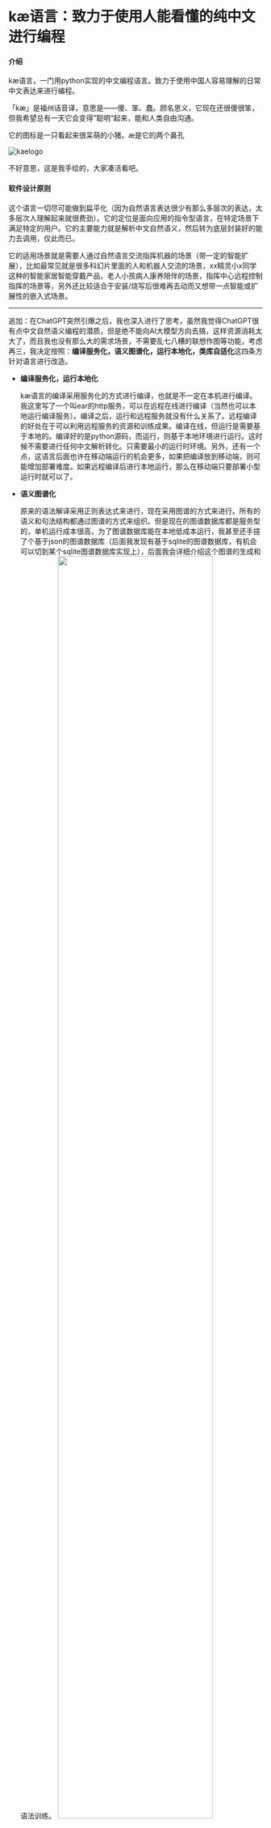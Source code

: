 # kæ语言：致力于使用人能看懂的纯中文进行编程

#### 介绍

kæ语言，一门用python实现的中文编程语言。致力于使用中国人容易理解的日常中文表达来进行编程。

「kæ」是福州话音译，意思是——傻、笨、蠢。顾名思义，它现在还很傻很笨，但我希望总有一天它会变得”聪明“起来，能和人类自由沟通。

它的图标是一只看起来很呆萌的小猪。æ是它的两个鼻孔

![kaelogo](https://images.gitee.com/uploads/images/2021/1222/094720_99655753_4988273.jpeg "kaelogo.jpg")

不好意思，这是我手绘的，大家凑活看吧。

#### 软件设计原则

这个语言一切尽可能做到扁平化（因为自然语言表达很少有那么多层次的表达，太多层次人理解起来就很费劲）。它的定位是面向应用的指令型语言，在特定场景下满足特定的用户。它的主要能力就是解析中文自然语义，然后转为底层封装好的能力去调用，仅此而已。

它的适用场景就是需要人通过自然语言交流指挥机器的场景（带一定的智能扩展），比如最常见就是很多科幻片里面的人和机器人交流的场景，xx精灵小x同学这种的智能家居智能穿戴产品，老人小孩病人康养陪伴的场景，指挥中心远程控制指挥的场景等，另外还比较适合于安装/烧写后很难再去动而又想带一点智能或扩展性的嵌入式场景。

----

追加：在ChatGPT突然引爆之后，我也深入进行了思考，虽然我觉得ChatGPT很有点中文自然语义编程的潜质，但是绝不能向AI大模型方向去搞，这样资源消耗太大了，而且我也没有那么大的需求场景，不需要乱七八糟的联想作图等功能，考虑再三，我决定按照：**编译服务化，语义图谱化，运行本地化，类库自适化**这四条方针对语言进行改造。

- **编译服务化，运行本地化**

  kæ语言的编译采用服务化的方式进行编译，也就是不一定在本机进行编译。我这里写了一个叫ear的http服务，可以在远程在线进行编译（当然也可以本地运行编译服务）。编译之后，运行和远程服务就没有什么关系了。远程编译的好处在于可以利用远程服务的资源和训练成果。编译在线，但运行是需要基于本地的。编译好的是python源码，而运行，则基于本地环境进行运行。这时候不需要进行任何中文解析转化。只需要最小的运行时环境。另外，还有一个点，这语言后面也许在移动端运行的机会更多，如果把编译放到移动端，则可能增加部署难度。如果远程编译后进行本地运行，那么在移动端只要部署小型运行时就可以了。

- **语义图谱化**

  原来的语法解译采用正则表达式来进行，现在采用图谱的方式来进行。所有的语义和句法结构都通过图谱的方式来组织。但是现在的图谱数据库都是服务型的，单机运行成本很高，为了图谱数据库能在本地低成本运行，我甚至还手搓了个基于json的图谱数据库（后面我发现有基于sqlite的图谱数据库，有机会可以切到某个sqlite图谱数据库实现上），后面我会详细介绍这个图谱的生成和语法训练。
  <img src=https://foruda.gitee.com/images/1685003492197490202/abd7a3e8_4988273.png width=80%>

- **类库自适化**

  语义的图谱化就是为了能训练，也就是最大程度把语法和实现的能力放开，现在的训练做到了通过交互式命令构建图谱，也可以通过word文档做批注能进行自动构建图谱！而今后的目标是通过解析在线apidoc能自动生成能力库，自动扩展语言能力...当然我知道这很难。
  
#### 软件架构

这个语言的实现架构非常简单粗暴：解析中文语法，然后翻译成实现语言(python)的语句并执行。

—— 致敬那个用转C语言写编程语言的五年级小盆友

当然，我们要做的远不是这一句话能涵盖的。

#### 软件安装和运行

##### 安装

软件安装需要


1. 安装python3
1. pip3 install -r requirements.txt 
1. python3 setup.py build install
2. 没有了


##### 工程创建

我们有“工程”的概念，在工程下组织资源，然后才能正常编译和运行。使用以下命令可以把当前路径作为一个工程路径。

```
doo apphere
```

命令**不会**新建目录。会把当前目录作为工程目录。工厂目录下会多一个kappcnf.yml的文件，该文件就是这个工程项目的配置文件。可以通过配置该文件来达到一些目的，比如挂接本地目录，指定远程服务器地址等。

##### 编译

```kae```命令可以做“编译”+"执行"的动作。如果只想看看编译结果，可以使用```kac```命令。

```
kac 在文件磁颐国输目省日志单元文本间里输出：“你好”。
```

它只输出编译结果，不进行执行。

另外，还有一种方法可以使用web的方式进行同样的编译预览操作。运行：

```
python -m kae.face
```

会弹出浏览器界面，你可以在界面上输入并展示编译后的结果。

<img src=https://foruda.gitee.com/images/1685002006883230356/9b49b828_4988273.png width=80%>

在线式编译可以验证编译成果是否正确（放心并不会运行）。

##### 运行

在工程目录下，创建.ae文件，在里面编写源码，保存后，退出。然后再工厂目录下执行：

```
kae xx.ae
```

程序自动开启编译服务（如果需要远程编译，可以在工程配置kappcnf.yml里添加编译服务器地址来进行远程编译）。编译成功后，在本地目录下的.bin子目录中会保存一个.af的文件。这就是编译后的python源码（如果可以，也可以用其他语言编写）。那么下次执行时，只要ae源文件不做改变，就不会再次编译该文件而是直接运行。

windows下可以执行源码中的regwin.bat脚本，会在注册表中注册双击运行命令。之后可以双击直接运行.ae文件。

#### 语法说明

##### 语句

虽然我很喜欢python的强制缩进，但是对于中文，似乎对缩进没有非常严格的要求，甚至对于段落也没有非常严格的要求。所以，你可以把一段话一行表达完，也可以分行，只要跟中文一样，使用“。”来表示一个语句的结束就可以。比如：

```
定义一个空列表名为“一行”。在《一行》中插入：3、“X”、7、“=”、3与7求积、制表符、制表符、“！”。将列表《一行》拼接。打印：《一行拼接后》的值。
```

和

```
定义一个空列表名为“一行”。
在《一行》中插入：3、“X”、7、“=”、3与7求积、制表符、制表符、“！”。

将列表《一行》拼接。打印：《一行拼接后》的值。
```

是一样的（甚至中间有空行也没关系）。“段落”在这里没有太强的语义约束。你按论文标准写还是按诗标准写代码都是可以的。但是符号——逗号、句号、顿号、冒号、引号和书名号都有较强的含义。

但是针对编程语言来说，很多自然中的语言是没有意义无法转化为计算机指令的，比如：“坚持以人为本，树立和落实科学发展观，以高度的责任感和使命感，不断提高XX工作的现代化水平”。计算机能处理的一般都是简单的动作，比如：将客厅空调打开。一般来说这种语句都有一个动作和一个处理对象（有的单纯只是动作而省略了对象，但很少）。所以我们需要给我们能操作的语句限定一些大条件：

1. 一个句子以“。”、“！”或者“？”结尾。
1. 一句话可以用“，”分割成几个短句，每个短句是**一个动作**。
1. 每个短句都必须有一个谓语（动词），可以没有主语也可以没有宾语，但最好有宾语来指定谓语操作的对象。
1. 一个句子中的多个短句使用同一个操作对象，也就是后面短句的其/它/他/她和前面的操作对象是同一个对象。
1. 句子中的引号和书名号中的内容都是不可拆分的，也就是一个专有名词或者短句。

另外，我考虑过用类似论文或者预案之类的格式来进行编程。现在技术上也能做到，但是应用的场景不同，对要解析的源码格式的需求也会有所不同。我想后面让大家可以自由定制自己的语言格式。也就是说你可以通过训练定制自己的编程语言格式，无论你想用txt文本还是word，无论你想用写论文的方式还是想用写预案的方式，还是你想用写说明书的方式，或者你想用写诗的方式。都可以最终编译和运行。

另外中文语法同一个意思会有很多的表达，我也给每种指令做了很多处理，以适应不同的中文表达。具体接受的表达下面会有详细的说明。

###### 关于注释

kæ现支持单句注释。只要在想注释的句子前加“说明：”或者“声明：”或者“【注】”就行，那么就可以不执行当前句。比如：

```
说明：下面是一个改变图像大小的例子。
打开在当前目录的图像文件“lena.png”。将图片《lena.png》大小改为横：200，竖：100。【注】展示图像《lena.png》。
声明：例子结束。
```

##### 你、我、他/她/它 （部分实现）

既然这个语言使用场景设计成人机交互场景，就必然会涉及以下的指令：

```
打开XXXX给我看看。
给我接通XXXX的电话。
我要听XXXXX。
你把温度调低一点。
请你把音量提高一些。
```

诸如此类。虽然“给我”这样的词从语义上非常鸡肋，但是口语话就是会这么说，所以从解析角度就应该去支持。

另外，现在这段语句现在看起来相当蛋疼。


```
访问在磁颐国工根省测试数据市第一夫人室png间的图像文件“第一夫人”。将图片《第一夫人》大小改为横200像素，竖100像素。
将图片《第一夫人》改为二值图模式。展示图像《第一夫人》。将图片《第一夫人》另存为：磁颐国输目省图像市第一夫人室jpg间。
```

要是能把变量名称用“它”或者“其”来替代，语句就会简化很多：

```
访问在磁颐国工根省测试数据市第一夫人室png间的图像文件“第一夫人”。将其大小改为横200像素，竖100像素。
将它改为二值图模式。展示它。最后把它另存为：磁颐国输目省图像市第一夫人室jpg间。
```

所以，我们需要定义指代对象。以便形成“上下文”并明确很多语义。我们就暂定：


- “我”用来表示正在交互的人。
- “你”用来表示正在交互的机器。
- “它/他/她/其”用来表示上一次存取的对象。


----

现在已经支持：

```
老子要你立马在终端打印： “你好，世界2”。请你用语音说出： “你好，世界”。
```

不仅支持了"我"和"你"，还支持了“老子”。因为我不确定机器的对面是不是李云龙。

##### 输出

###### 控制台打印

控制台打印是最简单的功能，也是个惯例了，凡是个编程语义就有一个打印Helloworld，即使它其他什么也干不了，它也算是一门编程语言了。如果它不能打印Helloworld，就算它能吃3碗干饭，可它还算什么编程语言呢？

我们的hello world是这样的：

```
在控制台打印： “你好，世界”。
```

结果是：

你好，世界

好了，已经能打印helloworld了，我们已经开山立派建立了一门编程语言，我们的任务完成了，我们的教程结束了！下班了！大家晚安，拜拜！~~

开玩笑的，别当真。下面继续。

我们说了，表达是多样的，终端输出还可以这样写：

```
在控制台打印：“你好世界”。
于控制台打印：“你好世界”。
使用控制台打印：“你好世界”。
终端说：“你好世界”。
打印：“你好世界”。
用终端输出：“你好世界”。
```

那个：（中文冒号，英文冒号都可以）是必须有的，主要是为了和普通的“说”格式统一。后面中文的引号“”表示这是一个字符串。注意，是中文双引号，不支持单引号，不支持英文双引号，就这么牛逼！

如果要打印多个值，可以把所有的值都放到后面，用顿号（、）隔开。

```
在控制台打印：“你好”、“世界”、“！”。
```

“控制台”也可以换成“终端”，效果是一样的。

###### 语音输出

除了控制台，也支持语音输出（需要安装pyttsx3）。要让程序说一段文字，就像这样：

```
语音说：“你好，世界！”
```

语法和控制台打印一样，只是把“终端|控制台”换成“语音”罢了。

举一个复杂的例子，语音输出乘法口诀表的代码如下：

```
【注】打印九九乘法表
语音说：“九九乘法表”。
定义一个循环子叫“行”，值为列表：1到9。定义一个循环子叫“列”，值为列表：1到9。
启动循环《行》，执行如下动作：
1）有一个空列表叫做“乘法表一行”。
2）在《乘法表一行》中插入：《行》当前值、“ ”。【注】如果开始是一个数字，语音以为它是序号，不会读
2）启动循环《列》，执行如下动作：
2.1）定义一个叫“乘积”的整数，值为《行》当前值 乘以 《列》当前值。
2.2）在《乘法表一行》中插入：《列》当前值、“ ”、《行》当前值、“，”。
2.2）判断：如果《乘积》的值比10小，就在《乘法表一行》中插入：“德”，否则在《乘法表一行》中插入：“ ”。
2.2）在《乘法表一行》中插入：《乘积》的值、“，，”。
3）将列表《乘法表一行》进行拼接。
4）语音说：《乘法表一行拼接后》的值。
打印：“结束”。
```
感兴趣的童鞋可以试试。

##### 变量

定义一个变量的语法灵感来自一段歌词：

```
村里有个姑娘叫小芳，长得好看又善良，一双美丽的大眼睛，辫子粗又长。
```

其实这一段很好得解释了怎么定义一个变量及变量属性定义（甚至还包含了属性定义和初始化）。定义变量可以使用以下语句定义：

```
有一个名为“出版年份”的整数，值为2008。
定义一个字符串叫“字典”，值为“新华字典”
```

也可以这样定义：

```
[新建|创建|定义|有]一个[整数|浮点数|字符串|数组][称作|称为|名为|叫]“变量名”，[值|初始化]为XXXX
[新建|创建|定义|有]一个[称作|称为|名为|叫]“变量名”的[整数|浮点数|字符串|数组]，[值|初始化]为XXXX
```

变量名要用中文引号“”括住，突出一下。

定义了变量，下面要使用时，用这样的语句来调用：

```
用控制台打印：《出版年份》的值。
打印：“《”、《字典》的值、“》：”、《出版年份》的值、“版”。
```

使用变量要使用书名号（《》）把变量括起来，我本来是想用点复杂的标记（比如下划线波浪线之类），但是……输入太麻烦了。还要注意的是：要取变量的值，要跟“的值”两个字，预留着给对象的属性来使用的空间。

##### 重命名

现在在对对象做操作时，如果产生新对象，会对新对象做一个自动重命名（一般会叫XX后）。比如：


```
将图像《第一夫人》进行左右翻转。展示图像《第一夫人翻转后》。
```

这种自动的重命名给人非常怪异的感觉，而且在很多时候，你不一定知道某个动作后产生的数据究竟叫什么。所以，需要有一个重命名机制，让你自己控制新产生的数据叫什么。


```
将《第一夫人》向左进行90度旋转，并将其重命名为第一夫人左转。
将《第一夫人》向右进行90度旋转。并将其重命名为第一夫人右旋。
将《第一夫人》向右进行180度旋转。并将其重命名为第一夫人倒立。
在图板上按照一排2张并排展示图片《第一夫人》、《第一夫人左转》、《第一夫人右旋》、《第一夫人倒立》。
```

“重命名”也可以用“重定义|重新定义|重新命名”来替换。


##### 判断

判断使用如下语法：

```
判断：[如果|如|若|如若|若是]条件1，[则|就|那么]动作1，[如果|如|若|如若|若是]条件2，[则|就|那么]动作2，... [否则|不然|不然就]else动作
```

举个栗子：

```
判断：如果《出版年份》的值比2005小，就打印：“老字典”，若《出版年份》的值比2010大，就打印：“新字典”，否则打印：“不新不旧版”。
```

开头的 判断： 必须写。如果... 就，这个就类似 if ... elif ...，可以不停重复。最后的否则，就是else。

###### 用问句做判断

上面的判断语句并不符合日常交流习惯。日常交流里的判断选择一般是这样的：


```
你冷吗？冷就再穿一件。
冷吗？要是冷就调节空调温度，把《空调1》的温度设置为28度。
冷吗？要是觉得冷就调节空调温度，把《空调1》的温度设置为28度。
冷吗？要是冷，就调节空调温度，把《空调1》的温度设置为28度。
```

这种表达其实就是一种True or False的选择，现已支持。


###### 另一个例子（未实现）


```
李云龙：你教会了一个班，我让你当班长；你教会了一个排， 我就让你当排长。 士兵甲：那我要教会一个连呢？ 李云龙：那你就领两块银元，趁早给我滚蛋！我最烦放空炮的兵！
```

这个我试着实现一下，并且试着把函数加上。


##### 循环

循环需要先定义一个循环子，然后基于这个循环子去循环。

比如这样可以定义一个循环子：

```
定义一个循环子叫“一星期”，值为列表：1到7。
```
然后基于这个循环子开启/执行这个循环：
```
启动循环《一星期》，运行打印：“星期”、《一星期》当前值。
```
循环结果如下：
```
星期 1
星期 2
星期 3
星期 4
星期 5
星期 6
星期 7
```
当然，这仅仅是一个最简单的循环，对于复杂循环，可能需要多行或者多语句的处理，有可能还会有多层嵌套。碰到多层嵌套的时候，语句会变得相当复杂。如何处理多层嵌套，又能让中文代码简单易懂？这个问题我想了好几天。最后在敲文档的时候有了灵感。

在word里面，经常会敲：

```
1. xxxx
2. XXXX
2.1 xxxxx
2.1.1 xxxxx
3. xxxx
```

这样的章节结构。当然，标号又有一大堆不同形式，比如(1)，[1]，1），第1章，一、这样的形式。这种形式可以嵌套，而且层级结构非常清晰。我原来想说设计成不同的
层级不同的标号形式，后面感觉太复杂了，所以仅仅采用了1）,1.1）这样的标号来进行层级定义。一个复杂的嵌套循环可以写成这样：

```
【注】打印九九乘法表
定义一个循环子叫“行”，值为列表：1到9。定义一个循环子叫“列”，值为列表：1到9。
启动循环《列》，执行如下动作：
1）定义一个空列表名为“乘法表一行”。
2）启动循环《行》，执行如下动作：
2.1）在《乘法表一行》中插入：《行》当前值、“X”、《列》当前值、“=”、《行》当前值乘《列》当前值、制表符。
3）将列表《乘法表一行》进行拼接。
4）打印：《乘法表一行拼接后》的值。
```
需要注意的是：要开启一个新的代码段，需要在开启的一行的最后要这么写：

```
[如下|以下][动作|操作]：
```

很像python的:号。在标号里定义层级，和缩进很像。这很有python缩进的感觉。

后来我意识到：用标号，如果没有IDE的支持，很容易陷入“标号更改地狱”，也就是说，一旦调整结构，标号数字调整会非常痛苦。所以，我决定像markdown一样，让标号的数字不重要，只有标号分割的级别（.）是重要的，也就是说，先写2，再写1，还是全写1，都是没有问题的。

最后看下乘法表的输出结果：

```
1X1=1   2X1=2   3X1=3   4X1=4   5X1=5   6X1=6   7X1=7   8X1=8   9X1=9
1X2=2   2X2=4   3X2=6   4X2=8   5X2=10  6X2=12  7X2=14  8X2=16  9X2=18
1X3=3   2X3=6   3X3=9   4X3=12  5X3=15  6X3=18  7X3=21  8X3=24  9X3=27
1X4=4   2X4=8   3X4=12  4X4=16  5X4=20  6X4=24  7X4=28  8X4=32  9X4=36
1X5=5   2X5=10  3X5=15  4X5=20  5X5=25  6X5=30  7X5=35  8X5=40  9X5=45
1X6=6   2X6=12  3X6=18  4X6=24  5X6=30  6X6=36  7X6=42  8X6=48  9X6=54
1X7=7   2X7=14  3X7=21  4X7=28  5X7=35  6X7=42  7X7=49  8X7=56  9X7=63
1X8=8   2X8=16  3X8=24  4X8=32  5X8=40  6X8=48  7X8=56  8X8=64  9X8=72
1X9=9   2X9=18  3X9=27  4X9=36  5X9=45  6X9=54  7X9=63  8X9=72  9X9=81
```

完美！

###### 直到……时为止的循环

上面是普通的for循环，一般语言里面还会有while循环，现在同样支持。下面是一个简单的例子：

```
有一个名为“循环数”的整数，值为1。
对《循环数》执行自增，直到《循环数》的值等于100时为止。
打印：《循环数》的值。
```

语法很简单，就是`……（循环里要做的事），直到……（循环终止条件）时为止`。

###### 递归

现在甚至支持了递归。为了实验递归，我做了一个快速排序的例子(功能单元/快速排序法.ae)：

```
监听对象“序列”。
选择《序列》中第1个元素作为基准数。
抽取《序列》中小于《基准数》的值的元素组成“左区数组”。
抽取《序列》中等于《基准数》的值的元素组成“中区数组”。
抽取《序列》中大于《基准数》的值的元素组成“右区数组”。
清空《序列》。在《序列》中插入：《左区数组》的值、《中区数组》的值、《右区数组》的值。
判断：如果《左区数组》的长度大于1，则对《左区数组》执行快速排序法。
判断：如果《右区数组》的长度大于1，则对《右区数组》执行快速排序法。
```

这里`对《左区数组》执行快速排序法`和功能单元的名字相同，于是就形成了递归。总的调用如下：

```
有一个空列表叫做“序列1”。在《序列1》中插入：11、15、3、26、7、12、33、9。
怎样快速排序呢？由《快速排序法》来说明。
对《序列1》执行快速排序。将《序列1》进行一维化，并将其重命名为续后1。打印：《续后1》的值
```

最终也能得到正确的结果。

```
[11, 15, 3, 26, 7, 12, 33, 9]
[3, 7, 9, 11, 12, 15, 26, 33]
```

虽然我不是用数据交换这样的方式而是用抽取数据形成新数组的方式，但原理还是分区分治法。这种做法可能有人会诟病效率问题或者一定要求按照数据交换的方式来做，会说这样不涉及底层能力的不是编程语言。但是，你看，Python底层也会调用c库，不妨碍它作为编程语言而存在。永远记住：

> 正常情况下，我们不建议把功能单元写得非常复杂，建议把该底层的事情让底层语言或库去做，而我们只要管上层组织调用就行了。

##### 列表

可以定义一个空列表，往里面追加内容，然后拼接起来，输出拼接结果：
```
定义一个空列表名为“一行”。在《一行》中插入：3、“X”、7、“=”、3与7求积、制表符、制表符、“！”。将列表《一行》拼接。打印：《一行拼接后》的值。
```
输出：
```
3X7=21          ！
```
现在可以支持排序和倒排了：
```
定义一个空列表名为“另一行”。
在《另一行》中插入：3、7、12、33、9。
将列表《另一行》进行排序。
打印：《另一行》的值。
将列表《另一行》从大到小进行排序。
打印：《另一行》的值。
```
输出
```
[3, 7, 9, 12, 33]

[33, 12, 9, 7, 3]
```
##### 路径和url表达

```
从“d:/test/point.yml”加载yaml文件“多边形点集”。
将图片《图像1》另存为：“d:/output/图像数据输出/图像1.jpg”。
```

这样路径表达很让我很蛋疼：如果是按其他语言一样，用操作系统路径来表示路径，跟中文编程整体感觉格格不入，非常违和；且后续如果要接语音，用真实路径表达起路径来，令我想起我国防部发言人在发布会上一个字母一个字母念网友网名的尴尬。另外，不单纯文件路径，共享文件夹、网络URL也是一种路径，表达起来同样很尴尬。需要有一种表达方式能方便中文表达路径，又能方便语言访问。

有没有不违和地表示路径的方法呢？有！其实我们在编程的时候，太依赖操作系统了，文件路径难道就必须用操作系统的文件路径吗？我是GIS专业的，GIS给了我灵感，我做着地名地址解析，突然灵机一动——为什么不能用地名地址来表示路径（包括本地文件路径，共享文件夹和网络URL）呢？一个路径，我们用工具将其转为中文地址表达不就行了？比如d:/数据/几何数据/点数据.yml，可以转换成XX国XX省XX市XX区XX路XX号，这样就能非常亲切得访问文件路径了。为了区分和正经地名地址的区别，我们需要把国名换成完全不存在的国名（最好和镜花缘、山海经也不重名，带一点玄幻色彩），比如本地文件，我们叫“磁颐国”（颐取自六十四卦，表示磁是硅（山）和电（雷）的碰撞叠加）；如果是远程url，我们叫它“星辰国”好了；共享文件夹？叫他“睦邻国”好了。然后省、市、县、乡、村、路、号、楼、室按照路径结构继续往下编。有人说了：操作系统里那么多文件一一做对应，不累吗？其实我们不需要对整个操作系统文件做对应。ArcGIS在ArcCatalog里管数据的方式给了我启发，它在启动的时候是需要挂载数据目录才能在软件里认到，不是操作系统里所有的目录都能认，要添加数据目录（包括数据库、共享文件夹、远程数据服务url）需要手动添加。所以，在语言层面，我也设计了一个语言启动后加载的路径对应文件“urlmap.yml”，里面定义的是各个名字和根目录，结构是：

```
磁颐国 :
 工根省: .
 输目省: d:/output
星辰国 :
 百度省: https://www.baidu.com
睦邻国 :
```
其中“工根省”表示工作目录的根，一般都都是有的，“输目省”表示输出目录的根。为什么起这么土的名字？别问，问就起名无力症。至于“星辰国百度省”大家应该一看就明白。后面大家还需要挂载什么目录，手动改这个文件就好了，自己命名，并添加文件夹对应关系就行。其实**在我们日常编程中，很少使用磁盘所有的文件，真正使用时仅仅只是挑选几个读写罢了**。

定义好根目录（省），下面就按照目录里的层级一级一级下去吧。市、县、乡、村、路、号、楼、室、间，按照路径结构继续往下编，最多支持到7级目录。为什么是7级？为了区分目录和文件，需要把文件级别直接设定到“室”，甚至扩展名最好也拆开，命名到“间”，比如：d:/output/图像数据输出/图像1.jpg，可以转化为：磁颐国输目省图像数据输出市图像1室jpg间。然后读写文件就可以这样写：

```
访问磁颐国工根省测试数据市点室yml间，加载数据为“多边形点集”。
将图片《图像1》另存为：磁颐国输目省图像数据输出市图像1室jpg间。
```
感觉这样就符合日常习惯了。将来如果接入语言识别和语音播报，也会显得人性化很多。

> 如果下一代国产操作系统把文件系统改为地址系统，我觉得它就真的像一个给中国人用的操作系统了。

##### 文件操作

可以支持加载yaml和json文件。

```
从磁颐国工根省测试数据市点室yml间加载数据“多边形点集”。
```

这两种格式都是将数据读取进来并直接转为对象。后续可以加载更多，比如excel等，然后给pandas解析。另外我的专业是GIS，我可能后面会把GIS格式加入进来。以及进行几何图形运算+matplotlib可视化。


##### 面向“东西”的编程

###### 什么是面向“东西”

我说过Kæ不做“面向对象”的编程，但我没有说过Kæ不做面向“对象”的编程。其实所有自然语言里描述和操作的就是一个个对象，所以对“对象”的操作是核心，面向“对象”的能力是无法撇弃的。但是我这里的面向对象仅仅是面向对象个体，也就是说我不会去实现面向对象编程的三大特征：封装、继承、多态。这里的面向“对象”的编程，是把数据（字典）作为一个个对象进行操作，仅此而已。数据内也不定义方法，所有操作都在外部定义。为了和“面向对象”编程区别开来，我们可以把它叫做“面向东西”的编程。

首先我们要知道，我们所有的“东西”都是一个个个体。对应到程序里就是一个个数据对象。这个数据对象和Json的对象、yaml的对象、Python的字典是一个概念。它只是数据的概念，和程序里的对象是不一样的，因为我们不定义方法。对“东西”的操作只包含了数据的读写（后面可能会加更多的东西，但我还没有想好）。

###### 构建“东西”

任何一个“东西”都不是凭空从石头里蹦出来的。要想操作某个东西，首先先要有这个“东西”。所以首先需要构建出“东西”来。

1. 别人的东西

   像我们操作的图像、表格、画板等，是从已经存在库里构建的。是通过各种Open、new或者Create搞出来的。这种“东西”可以通过下面这种方式构建：


   ```
   新建一个空图像叫“图像1”，类型为二值图，大小为横600像素竖500像素。
   打开在磁颐国工根省测试数据市历年人口密度统计室xls间的表格文件，命名为“人口”。
   创建一个模式为正整形、大小为5行3列的全1矩阵叫“矩阵1”。
   ```

   这里的图像、表格、矩阵，都是一种“东西”的种类。随着我们对接的库越来越多，“东西”的类型也会越来越多。它们的本质就是Image、DataFrame、narray对象。我们也需要对这些对象的方法做一一对接，变成中文的动作语句，然后进而操作它们。

1. 自己的东西

   世界上不可能都有现成的东西。有的时候可能不得不自己造一个。所以不能只有别人的东西，也要有自己的东西。

   > 这个语言，它和利用现成语言建立的功能库最大的区别在于，他能建立自己的东西，能用自己的语言来描述自己的东西，所以它是一门语言，而不仅仅是一个功能库封装。

   它建立自己的东西最简洁的方式就是加载一个现成的对象（比如Json对象或者yaml对象或者XML对象，Python对象或者字典序列化后也可以，形式后面可以加）。

   ```
   从磁颐国工根省测试数据市点室yml间加载数据“多边形点集”。
   ```

   yml数据一旦读入，就是对象了（JSON对象也如此）。本质就是Python字典，直接可以使用。但是这里面临一些问题，比如大多json对象都是英文的属性名称，比如温度，一般数据里都是temperature，如果你要获取它的值，就得这样写：


   ```
   把《卧室空调》的temperature设置为28度。
   打印：《卧室空调》的temperature。
   ```

   久而久之就会形成这样的语言： `这个project的schedule有些问题，尤其是buffer不多。另外，cost也偏高。目前我们没法confirm手上的 resource能完全take得了。Anyway我们还是先pilot一下，再follow up最终的output，看能不能run的比较smoothly，更重要的是evaluate所有的cost能不能完全被cover掉……`

   我觉得kæ要是变成这种语言，还不如换关键字呢。

   所以如何让中英混杂文平滑过渡到中文日常正常的表达。我想了一个方法，就是做个数据属性中英文对照表。建立一个空调对象描述.yml文件，内容是：


   ```
   温度: temperature
   ```

   然后将其来解释某个空调数据。


   ```
   访问磁颐国工根省数据描述市空调对象描述室yml间，加载数据为“空调对象描述”。以《空调对象描述》来描述《卧室空调》。
   ```

   之后，那句蹩脚的中文就会变得丝滑：

   ```
   把《卧室空调》的温度设置为28度。
   打印：《卧室空调》的温度。
   ```

   当然用 `磁颐国` `数据描述市` 来表述描述文件的路径，大家还不是很习惯（习惯其实还好）。所以有更简洁的方式，如果这个文件在工作目录下的数据描述目录下，可以直接写：


   ```
   加载数据描述“空调对象描述”。以《空调对象描述》来描述《卧室空调》。
   ```

   这样就简单多了。

###### 通过描述文件新建东西

描述文件可以做对象的中英文属性对照，但它的作用不仅如此，它同样也能做数据结构描述，至少它能说明这种东西有哪些属性（和类声明已经有些相似了）。比如我们依照空调描述对象创建出一个空调对象，可以这样写：


```
加载数据描述“空调对象描述”。依照《空调对象描述》构建“空调1”。
```

然后就可以去读写“空调1”这个东西的属性了。

##### 功能单元

一个功能单元其实就是一个函数，把它看成是函数复用就行了。但是因为中文的习惯和函数定义和调用不太一样，所以语法上也有很大的区别。

###### 定义一个功能单元并调用

比如我们把获取当前温度的功能变成功能单元。在工程目录的“功能单元”目录下新建一个文件“获取当前温度.ae”，把代码黏贴到其中。

```
需要引用“网络”、“文件”模块。

读取位于星辰国处码省查询室吉森间的数据“当前城市”。
读取磁颐国工根省数据描述市城对象描述室另类标记间的数据“城市对象描述”。 
以“城市对象描述”来描述对象“当前城市”。
新建一个字符串叫做“当前市编码”，把值设置为“当前城市”的“城市编码”属性。
在终端输出：“当前城市”的“城市名称”属性。

读取位于磁颐国工根省数据描述市天气请求参数室另类标记间的数据“天气请求参数描述”。
用“天气请求参数描述”构建对象“天气请求参数”。把“天气请求参数”的“编码”属性设置为“当前市编码”的值。

带着“天气请求参数”访问位于星辰国天气省查询室吉森间的数据“当前市天气”。
读取磁颐国工根省数据描述市天气对象描述室另类标记间的数据“天气对象描述”。
以“天气对象描述”来描述对象“当前市天气”。
在终端输出：“当前城市”的“城市名称”属性、“当前温度是”、“当前市天气”的“气温”属性。
```

这样就完成了对一个功能单元的定义。如何调用，在调用的文件里先申明：


```
怎样获取当前温度呢？让《获取当前温度》来解答。
```

首先提出疑问`怎样获取当前温度呢？`（“怎样”和“呢”之间的内容说明了功能调用的语法）后面可以使用`获取当前温度`来进行功能的调用。`让《获取当前温度》来解答`这句类似import，也就是类似`import 获取当前温度.ae`。书名号里就是模块文件的主文件名。这两句组合起来，就类似 import XXX as xxx 的效果。

定义好功能怎么调用呢？根据疑问内容，去掉“怎样”和“呢”。就是调用的语句。

```
获取当前温度。
```

这样就能调用了。


###### 功能返回值

上面的功能是没有返回的，如果需要返回，需要在模块里面做返回。修改“获取当前温度.ae”，添加一行：


```
得出结果即为“当前市天气”的“气温”属性。
```

“得出结果即为”后面就是这个模块要返回的值。那么返回的值外面怎么获取呢？


```
获取当前温度，并将其命名为当前气温。在控制台打印：“当前气温”、《当前气温》的值、“摄氏度”。
```

返回结果重命名一下就好了。

###### 传递参数

大多数时候都需要进行参数的传递，那么传递参数要怎么写呢？比如有一个“空调遥控.ae”的功能单元

```
监听对象“空调”。
打印：“滴，空调已经设置到”、《空调》的温度、“度”
```

`监听对象“空调”`就是申明了一个参数（形参）。表示外面传入的数据在这里面叫做“空调”，里面可以对这个值进行读写，读写操作会影响到外面的实参的值。下面是怎么使用参数传递的例子：

```
加载数据描述“空调对象描述”。依照《空调对象描述》构建空调1。
怎样调节空调温度呢？由《空调遥控》来说明。调节空调温度，把《空调1》的温度设置为28度。
```

`加载数据描述“空调对象描述”。依照《空调对象描述》构建空调1。`是构建出数据对象（作为实参）。`怎样调节空调温度呢？由《空调遥控》来说明。`这是import操作。`调节空调温度`，是进行功能调用，`把《空调1》的温度设置为28度`是把“空调1”的温度设置为28度并作为实参传入给形参“空调”，内部操作对象的“温度”对象，能读取外部给定的温度数值。一句话：功能单元的内外共享同一个变量来达到参数传递的目的。

###### 功能单元嵌套

功能单元是可以嵌套的，也就是一个功能单元可以调用另外一个功能单元。比如这个冷不冷的例子，建立一个叫“冷不冷.ae”的功能单元，代码如下：

```
怎样获取当前温度呢？让《获取当前温度》来解答。
获取当前温度，并将其重定义为当前气温。
判断：如果《当前气温》的值小于20，则冷不冷结果即为是，否则冷不冷结果即为否。
```

这里调用了“获取当前温度”的功能单元。根据从网络爬取的当前气温来判断冷不冷。

在运行脚本里面调用冷不冷的代码如下：

```
怎样判断冷呢？由《冷不冷》来说明。
你冷吗？冷就调节空调温度，把《空调1》的温度设置为26度。
```

这里需要说明的一点，对于`判断冷`这样的表述，功能模块返回的只有真（True）和假（False），使用功能（调用）的时候，可以省略“判断”两个字。


#### 功能库

##### 1. [图片操作](https://gitee.com/linux_23/kaelang/wikis/%E5%8A%9F%E8%83%BD%E5%BA%93%E8%AF%B4%E6%98%8E/%E5%9B%BE%E7%89%87%E6%93%8D%E4%BD%9C)
##### 2. [图像处理](https://gitee.com/linux_23/kaelang/wikis/%E5%8A%9F%E8%83%BD%E5%BA%93%E8%AF%B4%E6%98%8E/%E5%9B%BE%E5%83%8F%E5%A4%84%E7%90%86)
##### 3. [绘制图表](https://gitee.com/linux_23/kaelang/wikis/%E5%8A%9F%E8%83%BD%E5%BA%93%E8%AF%B4%E6%98%8E/%E7%BB%98%E5%88%B6%E5%9B%BE%E8%A1%A8)
##### 4. [表格操作](https://gitee.com/linux_23/kaelang/wikis/%E5%8A%9F%E8%83%BD%E5%BA%93%E8%AF%B4%E6%98%8E/%E8%A1%A8%E6%A0%BC%E6%93%8D%E4%BD%9C)
##### 5. [网络请求](https://gitee.com/linux_23/kaelang/wikis/%E5%8A%9F%E8%83%BD%E5%BA%93%E8%AF%B4%E6%98%8E/%E7%BD%91%E7%BB%9C%E8%AF%B7%E6%B1%82)
##### 6. [视频转换](https://gitee.com/linux_23/kaelang/wikis/%E5%8A%9F%E8%83%BD%E5%BA%93%E8%AF%B4%E6%98%8E/%E8%A7%86%E9%A2%91?sort_id=8104495)
##### 7. [Web接口服务器](https://gitee.com/linux_23/kaelang/wikis/%E5%8A%9F%E8%83%BD%E5%BA%93%E8%AF%B4%E6%98%8E/Web%E6%8E%A5%E5%8F%A3%E6%9C%8D%E5%8A%A1%E7%A8%8B%E5%BA%8F)


更多的语言细节请看[维基页面](https://gitee.com/linux_23/kaelang/wikis/pages) 。

#### 训练

##### 1. [知识图谱数据库管理](https://gitee.com/linux_23/kaelang/wikis/%E8%AE%AD%E7%BB%83/%E7%9F%A5%E8%AF%86%E5%9B%BE%E8%B0%B1%E6%95%B0%E6%8D%AE%E5%BA%93%E7%AE%A1%E7%90%86)



#### 参与贡献

1. Fork 本仓库
2. 新建 Feat_xxx 分支
3. 提交代码
4. 新建 Pull Request
